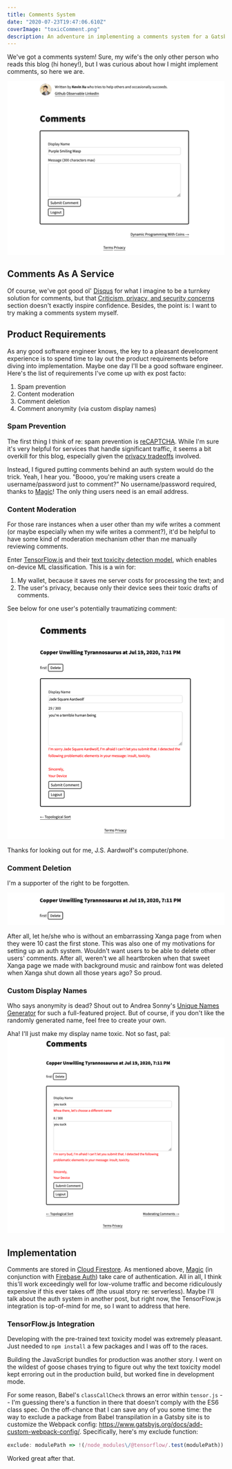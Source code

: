 ```yaml
---
title: Comments System
date: "2020-07-23T19:47:06.610Z"
coverImage: "toxicComment.png"
description: An adventure in implementing a comments system for a Gatsby blog using Cloud Firestore, Magic, and TensorFlow.js
---
```

We've got a comments system! Sure, my wife's the only other person who reads this blog (hi honey!), but I was curious about how I might implement comments, so here we are.

![Comment composer component at the bottom of a blog post on this site](./commentComposer.png)

## Comments As A Service
Of course, we've got good ol' [Disqus](https://en.wikipedia.org/wiki/Disqus) for what I imagine to be a turnkey solution for comments, but that [Criticism, privacy, and security concerns](https://en.wikipedia.org/wiki/Disqus#Criticism,_privacy,_and_security_concerns) section doesn't exactly inspire confidence. Besides, the point is: I want to try making a comments system myself.

## Product Requirements
As any good software engineer knows, the key to a pleasant development experience is to spend time to lay out the product requirements before diving into implementation. Maybe one day I'll be a good software engineer. Here's the list of requirements I've come up with ex post facto:

1. Spam prevention
2. Content moderation
3. Comment deletion
4. Comment anonymity (via custom display names)

### Spam Prevention
The first thing I think of re: spam prevention is [reCAPTCHA](https://www.google.com/recaptcha/intro/v3.html). While I'm sure it's very helpful for services that handle significant traffic, it seems a bit overkill for this blog, especially given the [privacy tradeoffs](https://www.fastcompany.com/90369697/googles-new-recaptcha-has-a-dark-side) involved.

Instead, I figured putting comments behind an auth system would do the trick. Yeah, I hear you. "Boooo, you're making users create a username/password just to comment?" No username/password required, thanks to [Magic](https://magic.link/)! The only thing users need is an email address.

### Content Moderation
For those rare instances when a user other than my wife writes a comment (or maybe especially when my wife writes a comment?), it'd be helpful to have some kind of moderation mechanism other than me manually reviewing comments.

Enter [TensorFlow.js](https://www.tensorflow.org/js) and their [text toxicity detection model](https://github.com/tensorflow/tfjs-models/tree/master/toxicity), which enables on-device ML classification. This is a win for:

1. My wallet, because it saves me server costs for processing the text; and
2. The user's privacy, because only their device sees their toxic drafts of comments.

See below for one user's potentially traumatizing comment:

![Comment with toxic content](./toxicComment.png)

Thanks for looking out for me, J.S. Aardwolf's computer/phone.

### Comment Deletion
I'm a supporter of the right to be forgotten.

![Comment with delete button](./deleteComment.png)

After all, let he/she who is without an embarrassing Xanga page from when they were 10 cast the first stone. This was also one of my motivations for setting up an auth system. Wouldn't want users to be able to delete other users' comments. After all, weren't we all heartbroken when that sweet Xanga page we made with background music and rainbow font was deleted when Xanga shut down all those years ago? So proud.

### Custom Display Names
Who says anonymity is dead? Shout out to Andrea Sonny's [Unique Names Generator](https://github.com/andreasonny83/unique-names-generator#readme) for such a full-featured project. But of course, if you don't like the randomly generated name, feel free to create your own.

Aha! I'll just make my display name toxic. Not so fast, pal:
![Comment composed with a toxic display name is still denied submission](./toxicDisplayName.png)

## Implementation
Comments are stored in [Cloud Firestore](https://firebase.google.com/docs/firestore/). As mentioned above, [Magic](https://magic.link/) (in conjunction with [Firebase Auth](https://firebase.google.com/docs/auth)) take care of authentication. All in all, I think this'll work exceedingly well for low-volume traffic and become ridiculously expensive if this ever takes off (the usual story re: serverless). Maybe I'll talk about the auth system in another post, but right now, the TensorFlow.js integration is top-of-mind for me, so I want to address that here.

### TensorFlow.js Integration
Developing with the pre-trained text toxicity model was extremely pleasant. Just needed to `npm install` a few packages and I was off to the races.

Building the JavaScript bundles for production was another story. I went on the wildest of goose chases trying to figure out why the text toxicity model kept erroring out in the production build, but worked fine in development mode.

For some reason, Babel's `classCallCheck` throws an error within `tensor.js` -- I'm guessing there's a function in there that doesn't comply with the ES6 class spec. On the off-chance that I can save any of you some time: the way to exclude a package from Babel transpilation in a Gatsby site is to customize the Webpack config: https://www.gatsbyjs.org/docs/add-custom-webpack-config/. Specifically, here's my exclude function:

```javascript
exclude: modulePath => !(/node_modules\/@tensorflow/.test(modulePath))
```

Worked great after that.
